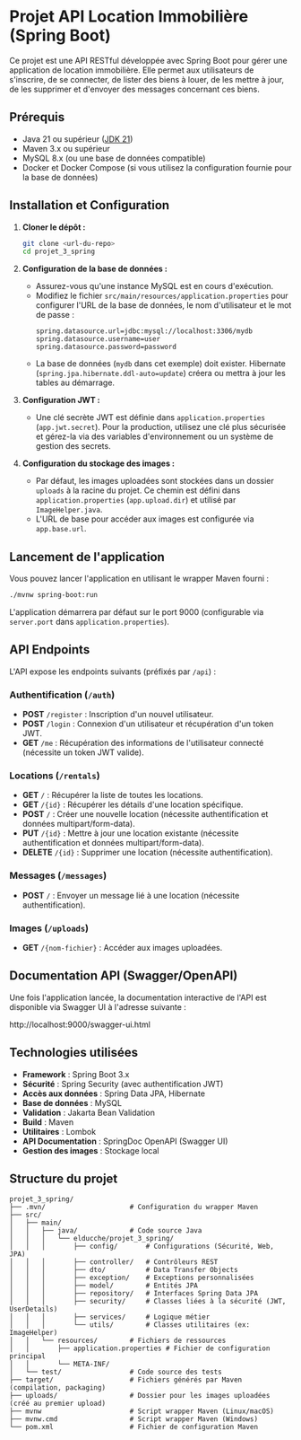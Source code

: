 # Projet API Location Immobilière (Spring Boot)

Ce projet est une API RESTful développée avec Spring Boot pour gérer une application de location immobilière. Elle permet aux utilisateurs de s'inscrire, de se connecter, de lister des biens à louer, de les mettre à jour, de les supprimer et d'envoyer des messages concernant ces biens.

## Prérequis

*   Java 21 ou supérieur ([JDK 21](https://www.oracle.com/java/technologies/downloads/#java21))
*   Maven 3.x ou supérieur
*   MySQL 8.x (ou une base de données compatible)
*   Docker et Docker Compose (si vous utilisez la configuration fournie pour la base de données)

## Installation et Configuration

1.  **Cloner le dépôt :**
    ```bash
    git clone <url-du-repo>
    cd projet_3_spring
    ```

2.  **Configuration de la base de données :**
    *   Assurez-vous qu'une instance MySQL est en cours d'exécution.
    *   Modifiez le fichier `src/main/resources/application.properties` pour configurer l'URL de la base de données, le nom d'utilisateur et le mot de passe :
        ```properties
        spring.datasource.url=jdbc:mysql://localhost:3306/mydb
        spring.datasource.username=user
        spring.datasource.password=password
        ```
    *   La base de données (`mydb` dans cet exemple) doit exister. Hibernate (`spring.jpa.hibernate.ddl-auto=update`) créera ou mettra à jour les tables au démarrage.

3.  **Configuration JWT :**
    *   Une clé secrète JWT est définie dans `application.properties` (`app.jwt.secret`). Pour la production, utilisez une clé plus sécurisée et gérez-la via des variables d'environnement ou un système de gestion des secrets.

4.  **Configuration du stockage des images :**
    *   Par défaut, les images uploadées sont stockées dans un dossier `uploads` à la racine du projet. Ce chemin est défini dans `application.properties` (`app.upload.dir`) et utilisé par `ImageHelper.java`.
    *   L'URL de base pour accéder aux images est configurée via `app.base.url`.

## Lancement de l'application

Vous pouvez lancer l'application en utilisant le wrapper Maven fourni :

```bash
./mvnw spring-boot:run
```


L'application démarrera par défaut sur le port 9000 (configurable via `server.port` dans `application.properties`).

## API Endpoints

L'API expose les endpoints suivants (préfixés par `/api`) :

### Authentification (`/auth`)
- **POST** `/register` : Inscription d'un nouvel utilisateur.
- **POST** `/login` : Connexion d'un utilisateur et récupération d'un token JWT.
- **GET** `/me` : Récupération des informations de l'utilisateur connecté (nécessite un token JWT valide).

### Locations (`/rentals`)
- **GET** `/` : Récupérer la liste de toutes les locations.
- **GET** `/{id}` : Récupérer les détails d'une location spécifique.
- **POST** `/` : Créer une nouvelle location (nécessite authentification et données multipart/form-data).
- **PUT** `/{id}` : Mettre à jour une location existante (nécessite authentification et données multipart/form-data).
- **DELETE** `/{id}` : Supprimer une location (nécessite authentification).

### Messages (`/messages`)
- **POST** `/` : Envoyer un message lié à une location (nécessite authentification).

### Images (`/uploads`)
- **GET** `/{nom-fichier}` : Accéder aux images uploadées.

## Documentation API (Swagger/OpenAPI)

Une fois l'application lancée, la documentation interactive de l'API est disponible via Swagger UI à l'adresse suivante :

http://localhost:9000/swagger-ui.html

## Technologies utilisées

- **Framework** : Spring Boot 3.x
- **Sécurité** : Spring Security (avec authentification JWT)
- **Accès aux données** : Spring Data JPA, Hibernate
- **Base de données** : MySQL
- **Validation** : Jakarta Bean Validation
- **Build** : Maven
- **Utilitaires** : Lombok
- **API Documentation** : SpringDoc OpenAPI (Swagger UI)
- **Gestion des images** : Stockage local

## Structure du projet
```
projet_3_spring/
├── .mvn/                     # Configuration du wrapper Maven
├── src/
│   ├── main/
│   │   ├── java/             # Code source Java
│   │   │   └── elducche/projet_3_spring/
│   │   │       ├── config/       # Configurations (Sécurité, Web, JPA)
│   │   │       ├── controller/   # Contrôleurs REST
│   │   │       ├── dto/          # Data Transfer Objects
│   │   │       ├── exception/    # Exceptions personnalisées
│   │   │       ├── model/        # Entités JPA
│   │   │       ├── repository/   # Interfaces Spring Data JPA
│   │   │       ├── security/     # Classes liées à la sécurité (JWT, UserDetails)
│   │   │       ├── services/     # Logique métier
│   │   │       └── utils/        # Classes utilitaires (ex: ImageHelper)
│   │   └── resources/        # Fichiers de ressources
│   │       ├── application.properties # Fichier de configuration principal
│   │       └── META-INF/
│   └── test/                 # Code source des tests
├── target/                   # Fichiers générés par Maven (compilation, packaging)
├── uploads/                  # Dossier pour les images uploadées (créé au premier upload)
├── mvnw                      # Script wrapper Maven (Linux/macOS)
├── mvnw.cmd                  # Script wrapper Maven (Windows)
└── pom.xml                   # Fichier de configuration Maven
```
